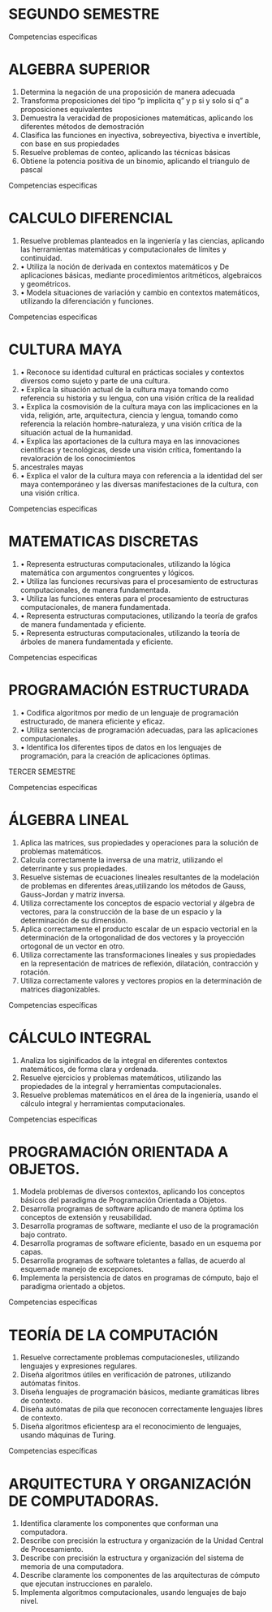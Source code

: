 # SEGUNDO SEMESTRE
Competencias especificas 
# ALGEBRA SUPERIOR
1.	Determina la negación de una proposición de manera adecuada
2.	Transforma proposiciones del tipo “p implícita q” y p si y solo si q” a proposiciones equivalentes
3.	Demuestra la veracidad de proposiciones matemáticas, aplicando los diferentes métodos de demostración 
4.	Clasifica las funciones en inyectiva, sobreyectiva, biyectiva e invertible, con base en sus propiedades
5.	Resuelve problemas de conteo, aplicando las técnicas básicas 
6.	Obtiene la potencia positiva de un binomio, aplicando el triangulo de pascal 

Competencias especificas 
# CALCULO DIFERENCIAL
1.	Resuelve problemas planteados en la ingeniería y las ciencias, aplicando las herramientas matemáticas y computacionales de límites y continuidad.
2.	• Utiliza la noción de derivada en contextos matemáticos y
De aplicaciones básicas, mediante procedimientos aritméticos, algebraicos y geométricos.
3.	• Modela situaciones de variación y cambio en contextos matemáticos, utilizando la diferenciación y funciones.

Competencias especificas 
# CULTURA MAYA
1.	• Reconoce su identidad cultural en prácticas sociales y contextos diversos como sujeto y parte de una cultura.
2.	• Explica la situación actual de la cultura maya tomando como referencia su historia y su lengua, con una visión crítica de la realidad
3.	• Explica la cosmovisión de la cultura maya con las implicaciones en la vida, religión, arte, arquitectura, ciencia y lengua, tomando como referencia la relación hombre-naturaleza, y una visión crítica de la situación actual de la humanidad.
4.	• Explica las aportaciones de la cultura maya en las innovaciones científicas y tecnológicas, desde una visión crítica, fomentando la revaloración de los conocimientos
5.	ancestrales mayas
6.	• Explica el valor de la cultura maya con referencia a la identidad del ser maya contemporáneo y las diversas manifestaciones de la cultura, con una visión crítica.

Competencias especificas
# MATEMATICAS DISCRETAS 
1.	• Representa estructuras computacionales, utilizando la
 lógica matemática con argumentos congruentes y lógicos.
2.	• Utiliza las funciones recursivas para el procesamiento de estructuras computacionales, de manera fundamentada.
3.	• Utiliza las funciones enteras para el procesamiento de estructuras computacionales, de manera fundamentada.
4.	• Representa estructuras computaciones, utilizando la teoría de grafos de manera fundamentada y eficiente.
5.	• Representa estructuras computacionales, utilizando la
teoría de árboles de manera fundamentada y eficiente.

Competencias especificas 
# PROGRAMACIÓN ESTRUCTURADA
1.	• Codifica algoritmos por medio de un lenguaje de programación estructurado, de manera eficiente y eficaz.
2.	• Utiliza sentencias de programación adecuadas, para las aplicaciones computacionales.
3.	• Identifica los diferentes tipos de datos en los lenguajes de programación, para la creación de aplicaciones óptimas.

TERCER SEMESTRE

Competencias específicas 
# ÁLGEBRA LINEAL
1. Aplica las matrices, sus propiedades y operaciones para la solución de problemas matemáticos.
2. Calcula correctamente la inversa de una matriz, utilizando
el deterrinante y sus propiedades.
3. Resuelve sistemas de ecuaciones lineales resultantes de la modelación de problemas en diferentes áreas,utilizando los métodos de Gauss, Gauss-Jordan y matriz inversa.
4. Utiliza correctamente los conceptos de espacio vectorial y álgebra de vectores, para la construcción de la base de un espacio y la determinación de su dimensión.
5. Aplica correctamente el producto escalar de un espacio vectorial en la determinación de la ortogonalidad de dos vectores y la proyección ortogonal de un vector en otro.
6. Utiliza correctamente las transformaciones lineales y sus propiedades en la representación de matrices de reflexión, dilatación, contracción y rotación.
7. Utiliza correctamente valores y vectores propios en la determinación de matrices diagonízables.

Competencias específicas 
# CÁLCULO INTEGRAL
1. Analiza los siginificados de la integral en diferentes contextos matemáticos, de forma clara y ordenada.
2. Resuelve ejercicios y problemas matemáticos, utilizando las propiedades de la integral y herramientas computacionales.
3. Resuelve problemas matemáticos en el área de la ingeniería, usando el cálculo integral y herramientas computacionales.

Competencias específicas 
# PROGRAMACIÓN ORIENTADA A OBJETOS.
1. Modela problemas de diversos contextos, aplicando los conceptos básicos del paradigma de Programación Orientada a Objetos.
2. Desarrolla programas de software aplicando de manera óptima los conceptos de extensión y reusabilidad.
3. Desarrolla programas de software, mediante el uso de la programación bajo contrato.
4. Desarrolla programas de software eficiente, basado en un esquema por capas.
5. Desarrolla programas de software toletantes a fallas, de acuerdo al esquemade manejo de excepciones.
6. Implementa la persistencia de datos en programas de cómputo, bajo el paradigma orientado a objetos.

Competencias específicas 
# TEORÍA DE LA COMPUTACIÓN
1. Resuelve correctamente problemas computacionesles, utilizando lenguajes y expresiones regulares.
2. Diseña algoritmos útiles en verificación de patrones, utilizando autómatas finitos.
3. Diseña lenguajes de programación básicos, mediante gramáticas libres de contexto.
4. Diseña autómatas de pila que reconocen correctamente lenguajes libres de contexto.
5. Diseña algoritmos eficientesp ara el reconocimiento de lenguajes, usando máquinas de Turing.

Competencias específicas
# ARQUITECTURA Y ORGANIZACIÓN DE COMPUTADORAS.
1. Identifica claramente los componentes que conforman una computadora.
2. Describe con precisión la estructura y organización de la Unidad Central de Procesamiento.
3. Describe con precisión la estructura y organización del sistema de memoria de una computadora.
4. Describe claramente los componentes de las arquitecturas de cómputo que ejecutan instrucciones en paralelo.
5. Implementa algoritmos computacionales, usando lenguajes de bajo nivel.

